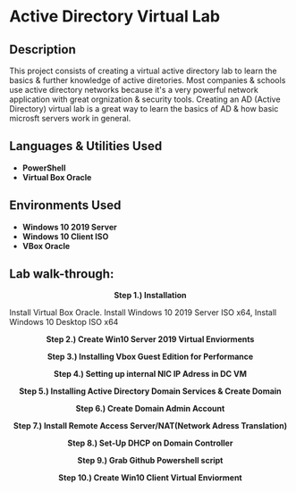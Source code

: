 <h1>Active Directory Virtual Lab</h1>


<h2>Description</h2>
This project consists of creating a virtual active directory lab to learn the basics & further knowledge of active diretories. Most companies & schools use active directory networks because it's a very powerful network application with great orgnization & security tools. Creating an AD (Active Directory) virtual lab is a great way to learn the basics of AD & how basic microsft servers work in general.
<br />


<h2>Languages & Utilities Used</h2>

- <b>PowerShell</b> 
- <b>Virtual Box Oracle</b>

<h2>Environments Used </h2>

- <b>Windows 10 2019 Server</b>
- <b>Windows 10 Client ISO</b>
- <b>VBox Oracle</b> 

<h2>Lab walk-through:</h2>

<p align="center">
<b>Step 1.) Installation </b>
<p align="left">
  Install Virtual Box Oracle. Install Windows 10 2019 Server ISO x64, Install Windows 10 Desktop ISO x64
<p align="center">
<b>Step 2.) Create Win10 Server 2019 Virtual Enviorments</b>
<p align="left">
<p align="center">
<b>Step 3.) Installing Vbox Guest Edition for Performance </b>
<p align="left">
<p align="center">
<b>Step 4.) Setting up internal NIC IP Adress in DC VM  </b>
<p align="left">
<p align="center">
<b>Step 5.) Installing Active Directory Domain Services & Create Domain</b>
<p align="left">
<p align="center">
<b>Step 6.) Create Domain Admin Account </b>
<p align="left">
<p align="center">
<b>Step 7.) Install Remote Access Server/NAT(Network Adress Translation)</b>
<p align="left">
<p align="center">
<b>Step 8.) Set-Up DHCP on Domain Controller</b>
<p align="left">
<p align="center">
<b>Step 9.) Grab Github Powershell script </b>
<p align="left">
<p align="center">
<b>Step 10.) Create Win10 Client Virtual Enviorment</b>
<p align="left">


</p>

<!--
 ```diff
- text in red
+ text in green
! text in orange
# text in gray
@@ text in purple (and bold)@@
